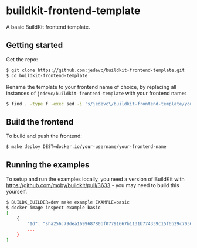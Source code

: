 # buildkit-frontend-template

A basic BuildKit frontend template.

## Getting started

Get the repo:

```bash
$ git clone https://github.com:jedevc/buildkit-frontend-template.git
$ cd buildkit-frontend-template
```

Rename the template to your frontend name of choice, by replacing all instances
of `jedevc/buildkit-frontend-template` with your frontend name:

```bash
$ find . -type f -exec sed -i 's/jedevc\/buildkit-frontend-template/your-username\/your-frontend-name/g' {} +
```

## Build the frontend

To build and push the frontend:

```bash
$ make deploy DEST=docker.io/your-username/your-frontend-name
```

## Running the examples

To setup and run the examples locally, you need a version of BuildKit with
https://github.com/moby/buildkit/pull/3633 - you may need to build this
yourself.

```bash
$ BUILDX_BUILDER=dev make example EXAMPLE=basic
$ docker image inspect example-basic
[
    {
        "Id": "sha256:79dea169968780bf07791667b1131b774339c15f6b29c70364ec715741076f3f",
        ...
    }
]
```
